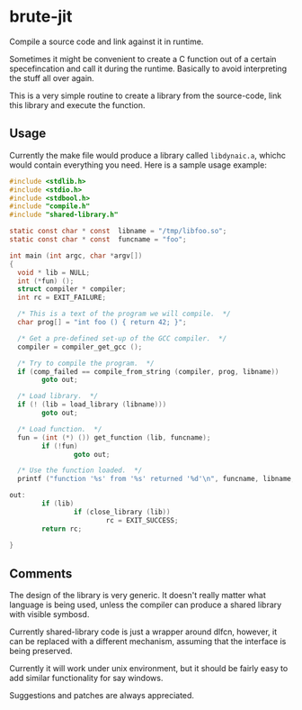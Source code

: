 brute-jit
=========

Compile a source code and link against it in runtime.

Sometimes it might be convenient to create a C function out of a 
certain specefincation and call it during the runtime.  Basically
to avoid interpreting the stuff all over again.

This is a very simple routine to create a library from the source-code,
link this library and execute the function.

Usage
-----

Currently the make file would produce a library called `libdynaic.a`,
whichc would contain everything you need.  Here is a sample usage example:
```C
#include <stdlib.h>
#include <stdio.h>
#include <stdbool.h>
#include "compile.h"
#include "shared-library.h"

static const char * const  libname = "/tmp/libfoo.so";
static const char * const  funcname = "foo";

int main (int argc, char *argv[])
{
  void * lib = NULL;
  int (*fun) ();
  struct compiler * compiler;
  int rc = EXIT_FAILURE;

  /* This is a text of the program we will compile.  */
  char prog[] = "int foo () { return 42; }";

  /* Get a pre-defined set-up of the GCC compiler.  */
  compiler = compiler_get_gcc ();

  /* Try to compile the program.  */
  if (comp_failed == compile_from_string (compiler, prog, libname))
        goto out;

  /* Load library.  */
  if (! (lib = load_library (libname)))
        goto out;

  /* Load function.  */
  fun = (int (*) ()) get_function (lib, funcname);
        if (!fun)
                goto out;

  /* Use the function loaded.  */
  printf ("function '%s' from '%s' returned '%d'\n", funcname, libname, fun ());

out:
        if (lib)
                if (close_library (lib))
                        rc = EXIT_SUCCESS;
        return rc;
 
}
```

Comments
--------

The design of the library is very generic.  It doesn't really matter what language
is being used, unless the compiler can produce a shared library with visible symbosd.

Currently shared-library code is just a wrapper around dlfcn, however, it can be replaced
with a different mechanism, assuming that the interface is being preserved.

Currently it will work under unix environment, but it should be fairly easy
to add similar functionality for say windows.

Suggestions and patches are always appreciated.
